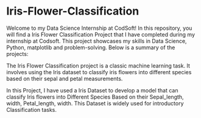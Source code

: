 # Iris-Flower-Classification
Welcome to my Data Science Internship at CodSoft! In this repository, you will find a Iris Flower Classification Project that I have completed during my internship at Codsoft. This project showcases my skills in Data Science, Python, matplotlib and problem-solving. Below is a summary of the projects:

The Iris Flower Classification project is a classic machine learning task. It involves using the Iris dataset to classify iris flowers into different species based on their sepal and petal measurements.

In this Project, I have used a Iris Dataset to develop a model that can classify Iris flowers into Different Species Based on their Sepal_length, width, Petal_length, width. This Dataset is widely used for introductory Classification tasks.
